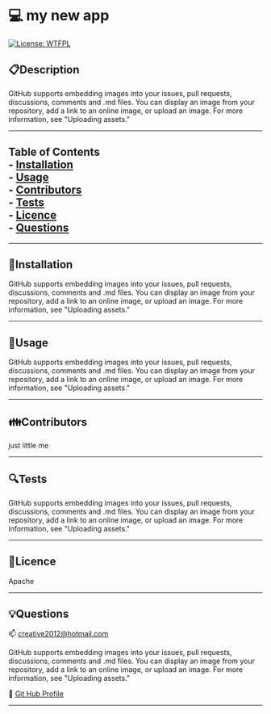 # 💻 my new app
  [![License: WTFPL](https://img.shields.io/badge/License-Apache_2.0-blue.svg)](https://opensource.org/licenses/Apache-2.0)

  ## 📋Description
  GitHub supports embedding images into your issues, pull requests, discussions, comments and .md files. You can display an image from your repository, add a link to an online image, or upload an image. For more information, see "Uploading assets."

  ---

   ## Table of Contents <br />- [Installation](#📁installation)<br />- [Usage](#📄usage)<br />- [Contributors](#👪contributors)<br />- [Tests](#🔍tests)<br />- [Licence](#📜licence)<br />- [Questions](#💡questions)<br /> 

  ---

  ## 📁Installation

  GitHub supports embedding images into your issues, pull requests, discussions, comments and .md files. You can display an image from your repository, add a link to an online image, or upload an image. For more information, see "Uploading assets."

  ---

  ## 📄Usage

  GitHub supports embedding images into your issues, pull requests, discussions, comments and .md files. You can display an image from your repository, add a link to an online image, or upload an image. For more information, see "Uploading assets."

  ---

  ## 👪Contributors

  just little me

  ---

  ## 🔍Tests

  GitHub supports embedding images into your issues, pull requests, discussions, comments and .md files. You can display an image from your repository, add a link to an online image, or upload an image. For more information, see "Uploading assets."

  ---

  ## 📜Licence

  Apache

  ---

  ## 💡Questions

  📫 creative2012@hotmail.com

  GitHub supports embedding images into your issues, pull requests, discussions, comments and .md files. You can display an image from your repository, add a link to an online image, or upload an image. For more information, see "Uploading assets."

  🔗 [Git Hub Profile](https://github.com/creative2012)

  ---
